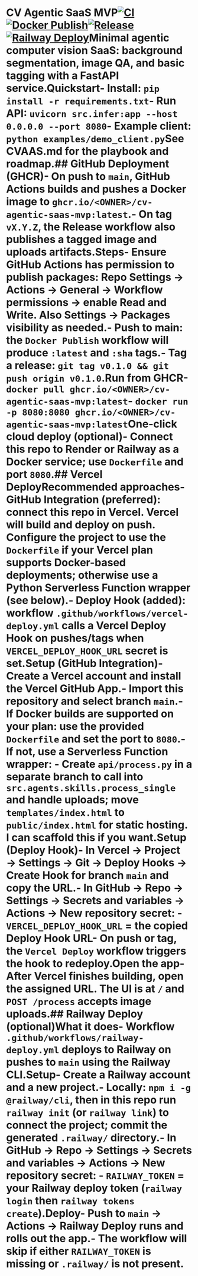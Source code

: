 # CV Agentic SaaS MVP[![CI](https://github.com/Anandharajan/cv-agentic-saas-mvp/actions/workflows/ci.yml/badge.svg)](https://github.com/Anandharajan/cv-agentic-saas-mvp/actions/workflows/ci.yml)[![Docker Publish](https://github.com/Anandharajan/cv-agentic-saas-mvp/actions/workflows/docker-publish.yml/badge.svg)](https://github.com/Anandharajan/cv-agentic-saas-mvp/actions/workflows/docker-publish.yml)[![Release](https://github.com/Anandharajan/cv-agentic-saas-mvp/actions/workflows/release.yml/badge.svg)](https://github.com/Anandharajan/cv-agentic-saas-mvp/actions/workflows/release.yml)[![Railway Deploy](https://github.com/Anandharajan/cv-agentic-saas-mvp/actions/workflows/railway-deploy.yml/badge.svg)](https://github.com/Anandharajan/cv-agentic-saas-mvp/actions/workflows/railway-deploy.yml)Minimal agentic computer vision SaaS: background segmentation, image QA, and basic tagging with a FastAPI service.Quickstart- Install: `pip install -r requirements.txt`- Run API: `uvicorn src.infer:app --host 0.0.0.0 --port 8080`- Example client: `python examples/demo_client.py`See CVAAS.md for the playbook and roadmap.## GitHub Deployment (GHCR)- On push to `main`, GitHub Actions builds and pushes a Docker image to `ghcr.io/<OWNER>/cv-agentic-saas-mvp:latest`.- On tag `vX.Y.Z`, the Release workflow also publishes a tagged image and uploads artifacts.Steps- Ensure GitHub Actions has permission to publish packages: Repo Settings -> Actions -> General -> Workflow permissions -> enable Read and Write. Also Settings -> Packages visibility as needed.- Push to main: the `Docker Publish` workflow will produce `:latest` and `:sha` tags.- Tag a release: `git tag v0.1.0 && git push origin v0.1.0`.Run from GHCR- `docker pull ghcr.io/<OWNER>/cv-agentic-saas-mvp:latest`- `docker run -p 8080:8080 ghcr.io/<OWNER>/cv-agentic-saas-mvp:latest`One-click cloud deploy (optional)- Connect this repo to Render or Railway as a Docker service; use `Dockerfile` and port `8080`.## Vercel DeployRecommended approaches- GitHub Integration (preferred): connect this repo in Vercel. Vercel will build and deploy on push. Configure the project to use the `Dockerfile` if your Vercel plan supports Docker-based deployments; otherwise use a Python Serverless Function wrapper (see below).- Deploy Hook (added): workflow `.github/workflows/vercel-deploy.yml` calls a Vercel Deploy Hook on pushes/tags when `VERCEL_DEPLOY_HOOK_URL` secret is set.Setup (GitHub Integration)- Create a Vercel account and install the Vercel GitHub App.- Import this repository and select branch `main`.- If Docker builds are supported on your plan: use the provided `Dockerfile` and set the port to `8080`.- If not, use a Serverless Function wrapper:  - Create `api/process.py` in a separate branch to call into `src.agents.skills.process_single` and handle uploads; move `templates/index.html` to `public/index.html` for static hosting. I can scaffold this if you want.Setup (Deploy Hook)- In Vercel → Project → Settings → Git → Deploy Hooks → Create Hook for branch `main` and copy the URL.- In GitHub → Repo → Settings → Secrets and variables → Actions → New repository secret:  - `VERCEL_DEPLOY_HOOK_URL` = the copied Deploy Hook URL- On push or tag, the `Vercel Deploy` workflow triggers the hook to redeploy.Open the app- After Vercel finishes building, open the assigned URL. The UI is at `/` and `POST /process` accepts image uploads.## Railway Deploy (optional)What it does- Workflow `.github/workflows/railway-deploy.yml` deploys to Railway on pushes to `main` using the Railway CLI.Setup- Create a Railway account and a new project.- Locally: `npm i -g @railway/cli`, then in this repo run `railway init` (or `railway link`) to connect the project; commit the generated `.railway/` directory.- In GitHub → Repo → Settings → Secrets and variables → Actions → New repository secret:  - `RAILWAY_TOKEN` = your Railway deploy token (`railway login` then `railway tokens create`).Deploy- Push to `main` → Actions → Railway Deploy runs and rolls out the app.- The workflow will skip if either `RAILWAY_TOKEN` is missing or `.railway/` is not present.